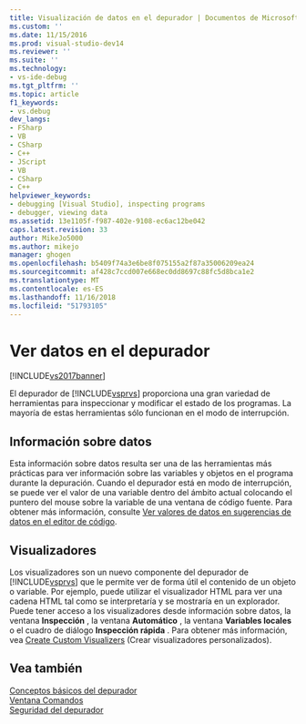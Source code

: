 ```yaml
---
title: Visualización de datos en el depurador | Documentos de Microsoft
ms.custom: ''
ms.date: 11/15/2016
ms.prod: visual-studio-dev14
ms.reviewer: ''
ms.suite: ''
ms.technology:
- vs-ide-debug
ms.tgt_pltfrm: ''
ms.topic: article
f1_keywords:
- vs.debug
dev_langs:
- FSharp
- VB
- CSharp
- C++
- JScript
- VB
- CSharp
- C++
helpviewer_keywords:
- debugging [Visual Studio], inspecting programs
- debugger, viewing data
ms.assetid: 13e1105f-f987-402e-9108-ec6ac12be042
caps.latest.revision: 33
author: MikeJo5000
ms.author: mikejo
manager: ghogen
ms.openlocfilehash: b5409f74a3e6be8f075155a2f87a35006209ea24
ms.sourcegitcommit: af428c7ccd007e668ec0dd8697c88fc5d8bca1e2
ms.translationtype: MT
ms.contentlocale: es-ES
ms.lasthandoff: 11/16/2018
ms.locfileid: "51793105"
---
```

# <a name="viewing-data-in-the-debugger"></a>Ver datos en el depurador
[!INCLUDE[vs2017banner](../includes/vs2017banner.md)]

El depurador de [!INCLUDE[vsprvs](../includes/vsprvs-md.md)] proporciona una gran variedad de herramientas para inspeccionar y modificar el estado de los programas. La mayoría de estas herramientas sólo funcionan en el modo de interrupción.  
  
## <a name="datatips"></a>Información sobre datos  
 Esta información sobre datos resulta ser una de las herramientas más prácticas para ver información sobre las variables y objetos en el programa durante la depuración. Cuando el depurador está en modo de interrupción, se puede ver el valor de una variable dentro del ámbito actual colocando el puntero del mouse sobre la variable de una ventana de código fuente. Para obtener más información, consulte [Ver valores de datos en sugerencias de datos en el editor de código](../debugger/view-data-values-in-data-tips-in-the-code-editor.md).  
  
## <a name="visualizers"></a>Visualizadores  
 Los visualizadores son un nuevo componente del depurador de [!INCLUDE[vsprvs](../includes/vsprvs-md.md)] que le permite ver de forma útil el contenido de un objeto o variable. Por ejemplo, puede utilizar el visualizador HTML para ver una cadena HTML tal como se interpretaría y se mostraría en un explorador. Puede tener acceso a los visualizadores desde información sobre datos, la ventana **Inspección** , la ventana **Automático** , la ventana **Variables locales** o el cuadro de diálogo **Inspección rápida** . Para obtener más información, vea [Create Custom Visualizers](../debugger/create-custom-visualizers-of-data.md) (Crear visualizadores personalizados).  
  
## <a name="see-also"></a>Vea también  
 [Conceptos básicos del depurador](../debugger/debugger-basics.md)   
 [Ventana Comandos](../ide/reference/command-window.md)   
 [Seguridad del depurador](../debugger/debugger-security.md)



